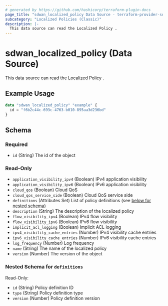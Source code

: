 ```yaml
---
# generated by https://github.com/hashicorp/terraform-plugin-docs
page_title: "sdwan_localized_policy Data Source - terraform-provider-sdwan"
subcategory: "Localized Policies (Classic)"
description: |-
  This data source can read the Localized Policy .
---
```


# sdwan_localized_policy (Data Source)

This data source can read the Localized Policy .

## Example Usage

```terraform
data "sdwan_localized_policy" "example" {
  id = "f6b2c44c-693c-4763-b010-895aa3d236bd"
}
```

<!-- schema generated by tfplugindocs -->
## Schema

### Required

- `id` (String) The id of the object

### Read-Only

- `application_visibility_ipv4` (Boolean) IPv4 application visibility
- `application_visibility_ipv6` (Boolean) IPv6 application visibility
- `cloud_qos` (Boolean) Cloud QoS
- `cloud_qos_service_side` (Boolean) Cloud QoS service side
- `definitions` (Attributes Set) List of policy definitions (see [below for nested schema](#nestedatt--definitions))
- `description` (String) The description of the localized policy
- `flow_visibility_ipv4` (Boolean) IPv4 flow visibility
- `flow_visibility_ipv6` (Boolean) IPv6 flow visibility
- `implicit_acl_logging` (Boolean) Implicit ACL logging
- `ipv4_visibility_cache_entries` (Number) IPv4 visibility cache entries
- `ipv6_visibility_cache_entries` (Number) IPv6 visibility cache entries
- `log_frequency` (Number) Log frequency
- `name` (String) The name of the localized policy
- `version` (Number) The version of the object

<a id="nestedatt--definitions"></a>
### Nested Schema for `definitions`

Read-Only:

- `id` (String) Policy definition ID
- `type` (String) Policy definition type
- `version` (Number) Policy definition version
